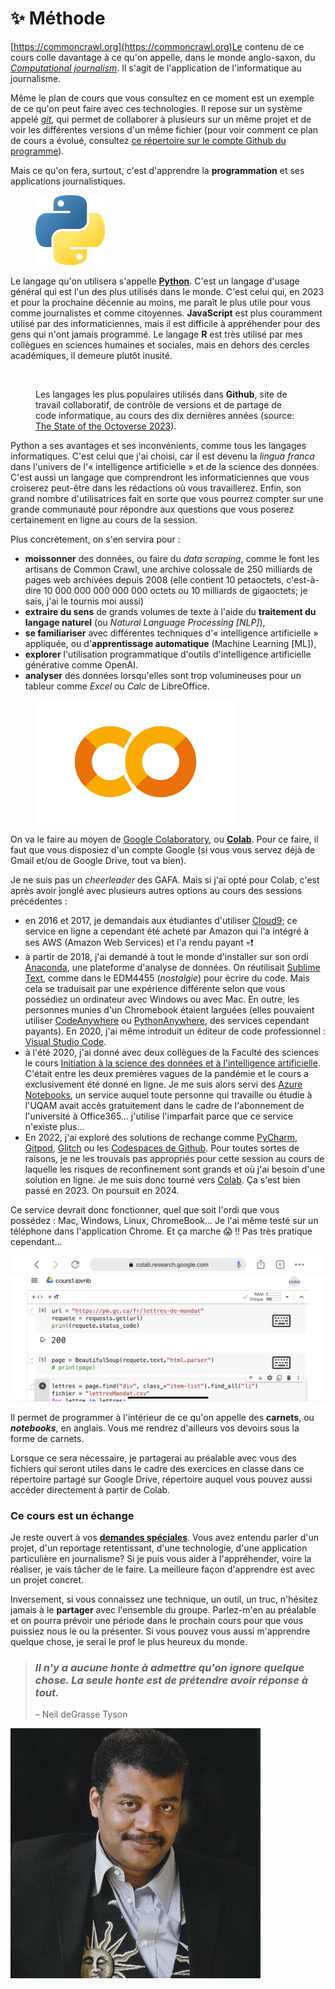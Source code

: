 # ✨ Méthode

[https://commoncrawl.org](https://commoncrawl.org)Le contenu de ce cours colle davantage à ce qu'on appelle, dans le monde anglo-saxon, du [_Computational journalism_](https://www.datajconf.com). Il s'agit de l'application de l'informatique au journalisme.

Même le plan de cours que vous consultez en ce moment est un exemple de ce qu'on peut faire avec ces technologies. Il repose sur un système appelé [_git_](https://fr.wikipedia.org/wiki/Git), qui permet de collaborer à plusieurs sur un même projet et de voir les différentes versions d'un même fichier (pour voir comment ce plan de cours a évolué, consultez [ce répertoire sur le compte Github du programme](https://github.com/Journalisme-UQAM/edm4466\_h2024)).

Mais ce qu'on fera, surtout, c'est d'apprendre la **programmation** et ses applications journalistiques.

<figure><img src="../.gitbook/assets/logoPython.png" alt=""><figcaption></figcaption></figure>

Le langage qu'on utilisera s'appelle [**Python**](https://www.python.org/). C'est un langage d'usage général qui est l'un des plus utilisés dans le monde. C'est celui qui, en 2023 et pour la prochaine décennie au moins, me paraît le plus utile pour vous comme journalistes et comme citoyennes. **JavaScript** est plus couramment utilisé par des informaticiennes, mais il est difficile à appréhender pour des gens qui n'ont jamais programmé. Le langage **R** est très utilisé par mes collègues en sciences humaines et sociales, mais en dehors des cercles académiques, il demeure plutôt inusité.

<figure><img src="https://github.blog/wp-content/uploads/2023/11/top-programming-languages-2023.png" alt=""><figcaption><p>Les langages les plus populaires utilisés dans <strong>Github</strong>, site de travail collaboratif, de contrôle de versions et de partage de code informatique, au cours des dix dernières années (source: <a href="https://github.blog/2023-11-08-the-state-of-open-source-and-ai/">The State of the Octoverse 2023</a>).</p></figcaption></figure>

Python a ses avantages et ses inconvénients, comme tous les langages informatiques. C'est celui que j'ai choisi, car il est devenu la _lingua franca_ dans l'univers de l'« intelligence artificielle » et de la science des données. C'est aussi un langage que comprendront les informaticiennes que vous croiserez peut-être dans les rédactions où vous travaillerez. Enfin, son grand nombre d'utilisatrices fait en sorte que vous pourrez compter sur une grande communauté pour répondre aux questions que vous poserez certainement en ligne au cours de la session.

Plus concrètement, on s'en servira pour :

* **moissonner** des données, ou faire du _data scraping_, comme le font les artisans de Common Crawl, une archive colossale de 250 milliards de pages web archivées depuis 2008 (elle contient 10 petaoctets, c'est-à-dire 10 000 000 000 000 000 octets ou 10 milliards de gigaoctets; je sais, j'ai le tournis moi aussi)
* **extraire du sens** de grands volumes de texte à l'aide du **traitement du langage naturel** (ou _Natural Language Processing \[NLP]_),
* **se familiariser** avec différentes techniques d'« intelligence artificielle » appliquée, ou d'**apprentissage automatique** (Machine Learning \[ML]),
* **explorer** l'utilisation programmatique d'outils d'intelligence artificielle générative comme OpenAI.
* **analyser** des données lorsqu'elles sont trop volumineuses pour un tableur comme _Excel_ ou _Calc_ de LibreOffice.

<figure><img src="../.gitbook/assets/Google_Colaboratory.png" alt=""><figcaption></figcaption></figure>

On va le faire au moyen de [Google Colaboratory](https://colab.research.google.com), ou [**Colab**](https://colab.research.google.com). Pour ce faire, il faut que vous disposiez d'un compte Google (si vous vous servez déjà de Gmail et/ou de Google Drive, tout va bien).

Je ne suis pas un _cheerleader_ des GAFA. Mais si j'ai opté pour Colab, c'est après avoir jonglé avec plusieurs autres options au cours des sessions précédentes :

* en 2016 et 2017, je demandais aux étudiantes d'utiliser [Cloud9](https://aws.amazon.com/fr/cloud9/); ce service en ligne a cependant été acheté par Amazon qui l'a intégré à ses AWS (Amazon Web Services) et l'a rendu payant :skull::exclamation:
* à partir de 2018, j'ai demandé à tout le monde d'installer sur son ordi [Anaconda](https://www.anaconda.com/), une plateforme d'analyse de données. On réutilisait [Sublime Text](https://www.sublimetext.com/), comme dans le EDM4455 (_nostalgie_) pour écrire du code. Mais cela se traduisait par une expérience différente selon que vous possédiez un ordinateur avec Windows ou avec Mac. En outre, les personnes munies d'un Chromebook étaient larguées (elles pouvaient utiliser [CodeAnywhere](https://codeanywhere.com/) ou [PythonAnywhere](https://www.pythonanywhere.com/), des services cependant payants). En 2020, j'ai même introduit un éditeur de code professionnel : [Visual Studio Code](https://code.visualstudio.com/).
* à l'été 2020, j'ai donné avec deux collègues de la Faculté des sciences le cours [Initiation à la science des données et à l'intelligence artificielle](https://etudier.uqam.ca/cours?sigle=INF7100). C'était entre les deux premières vagues de la pandémie et le cours a exclusivement été donné en ligne. Je me suis alors servi des [Azure Notebooks](https://portal.azure.com), un service auquel toute personne qui travaille ou étudie à l'UQAM avait accès gratuitement dans le cadre de l'abonnement de l'université à Office365... j'utilise l'imparfait parce que ce service n'existe plus...
* En 2022, j'ai exploré des solutions de rechange comme [PyCharm](https://www.jetbrains.com/fr-fr/pycharm/), [Gitpod](https://www.gitpod.io/), [Glitch](https://glitch.com) ou les [Codespaces de Github](https://github.com/features/codespaces). Pour toutes sortes de raisons, je ne les trouvais pas appropriés pour cette session au cours de laquelle les risques de reconfinement sont grands et où j'ai besoin d'une solution en ligne. Je me suis donc tourné vers [Colab](https://colab.research.google.com). Ça s'est bien passé en 2023. On poursuit en 2024.

Ce service devrait donc fonctionner, quel que soit l'ordi que vous possédez : Mac, Windows, Linux, ChromeBook... Je l'ai même testé sur un téléphone dans l'application Chrome. Et ça marche :scream: !! Pas très pratique cependant...

![Colab dans l'application Chrome sous iOS 15.1 sur un iPhone XR](../.gitbook/assets/colab-ios.png)

Il permet de programmer à l'intérieur de ce qu'on appelle des **carnets**, ou _**notebooks**_, en anglais. Vous me rendrez d'ailleurs vos devoirs sous la forme de carnets.

Lorsque ce sera nécessaire, je partagerai au préalable avec vous des fichiers qui seront utiles dans le cadre des exercices en classe dans ce répertoire partagé sur Google Drive, répertoire auquel vous pouvez aussi accéder directement à partir de Colab.

### Ce cours est un échange

Je reste ouvert à vos [**demandes spéciales**](https://vimeo.com/jhroy/dj). Vous avez entendu parler d'un projet, d'un reportage retentissant, d'une technologie, d'une application particulière en journalisme? Si je puis vous aider à l'appréhender, voire la réaliser, je vais tâcher de le faire. La meilleure façon d'apprendre est avec un projet concret.

Inversement, si vous connaissez une technique, un outil, un truc, n'hésitez jamais à le **partager** avec l'ensemble du groupe. Parlez-m'en au préalable et on pourra prévoir une période dans le prochain cours pour que vous puissiez nous le ou la présenter. Si vous pouvez vous aussi m'apprendre quelque chose, je serai le prof le plus heureux du monde.

> ### _Il n'y a aucune honte à admettre qu'on ignore quelque chose. La seule honte est de prétendre avoir réponse à tout._
>
> – Neil deGrasse Tyson

![L'un de mes héros <3](../.gitbook/assets/NeilDTyson.jpg)
